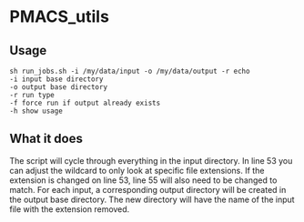 # PMACS_utils

## Usage
```
sh run_jobs.sh -i /my/data/input -o /my/data/output -r echo 
-i input base directory
-o output base directory
-r run type
-f force run if output already exists
-h show usage
```

## What it does
The script will cycle through everything in the input directory. In line 53 you can adjust the wildcard to only look at specific file extensions. If the extension is changed on line 53, line 55 will also need to be changed to match. For each input, a corresponding output directory will be created in the output base directory. The new directory will have the name of the input file with the extension removed. 